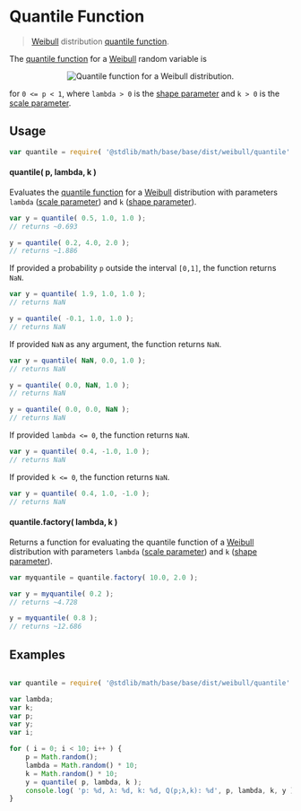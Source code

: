 Quantile Function
===

> [Weibull][Weibull] distribution [quantile function][quantile-function].

<!-- <intro> -->

The [quantile function][quantile-function] for a [Weibull][Weibull] random variable is

<!-- <equation class="equation" label="eq:" align="center" raw="" alt=""> -->

<div class="equation" align="center" data-raw-text="Q(p;k,\lambda) = \lambda {(-\ln(1-p))}^{1/k} " data-equation="eq:quantile_function">
	<img src="" alt="Quantile function for a Weibull distribution.">
	<br>
</div>

<!-- </equation> -->

for `0 <= p < 1`, where `lambda > 0` is the [shape parameter][shape] and `k > 0` is the [scale parameter][scale].

<!-- </intro> -->

<!-- <usage> -->

## Usage
``` javascript
var quantile = require( '@stdlib/math/base/base/dist/weibull/quantile' );
```

#### quantile( p, lambda, k )

Evaluates the [quantile function][quantile-function] for a [Weibull][weibull] distribution with parameters `lambda` ([scale parameter][scale]) and `k` ([shape parameter][shape]).

``` javascript
var y = quantile( 0.5, 1.0, 1.0 );
// returns ~0.693

y = quantile( 0.2, 4.0, 2.0 );
// returns ~1.886
```

If provided a probability `p` outside the interval `[0,1]`, the function returns `NaN`.

``` javascript
var y = quantile( 1.9, 1.0, 1.0 );
// returns NaN

y = quantile( -0.1, 1.0, 1.0 );
// returns NaN
```

If provided `NaN` as any argument, the function returns `NaN`.

``` javascript
var y = quantile( NaN, 0.0, 1.0 );
// returns NaN

y = quantile( 0.0, NaN, 1.0 );
// returns NaN

y = quantile( 0.0, 0.0, NaN );
// returns NaN
```

If provided `lambda <= 0`, the function returns `NaN`.

``` javascript
var y = quantile( 0.4, -1.0, 1.0 );
// returns NaN
```

If provided `k <= 0`, the function returns `NaN`.

``` javascript
var y = quantile( 0.4, 1.0, -1.0 );
// returns NaN
```

#### quantile.factory( lambda, k )

Returns a function for evaluating the quantile function of a [Weibull][weibull] distribution with parameters `lambda` ([scale parameter][scale]) and `k` ([shape parameter][shape]).

``` javascript
var myquantile = quantile.factory( 10.0, 2.0 );

var y = myquantile( 0.2 );
// returns ~4.728

y = myquantile( 0.8 );
// returns ~12.686
```

<!-- </usage> -->

<!-- <examples> -->

## Examples

``` javascript

var quantile = require( '@stdlib/math/base/base/dist/weibull/quantile' );

var lambda;
var k;
var p;
var y;
var i;

for ( i = 0; i < 10; i++ ) {
	p = Math.random();
	lambda = Math.random() * 10;
	k = Math.random() * 10;
	y = quantile( p, lambda, k );
	console.log( 'p: %d, λ: %d, k: %d, Q(p;λ,k): %d', p, lambda, k, y );
}
```

<!-- </examples> -->


<!-- <links> -->

[Weibull]: https://en.wikipedia.org/wiki/Weibull_distribution
[quantile-function]: https://en.wikipedia.org/wiki/Quantile_function
[shape]: https://en.wikipedia.org/wiki/Shape_parameter
[scale]: https://en.wikipedia.org/wiki/Scale_parameter

<!-- </links> -->
